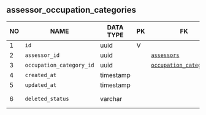 assessor_occupation_categories
----------------------------


NO | NAME | DATA TYPE | PK | FK | DESCRIPTION            
---|------|-----------|----|----|-------------
1|`id` | uuid | V |  | surrogate key
2|`assessor_id` | uuid |  | [`assessors`](assessors.md) | 
3|`occupation_category_id` | uuid |  | [`occupation_categories`](occupation_categories.md) | 
4|`created_at` | timestamp |  |  | 
5|`updated_at` | timestamp |  |  | 
6|`deleted_status` | varchar |  |  | ACTIVE, DELETED
